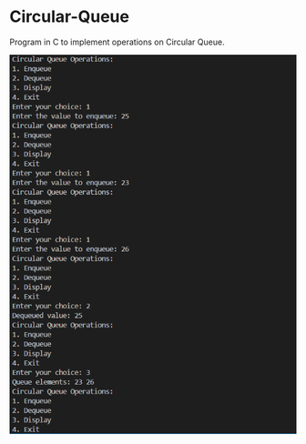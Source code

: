 # Circular-Queue
Program in  C to implement operations on Circular Queue.

![image alt](https://github.com/bhaVana0211/Circular-Queue/blob/eeee9adf791f25f453b470f0f510b4761b4a0d80/Screenshot%202025-03-17%20131436.png)
